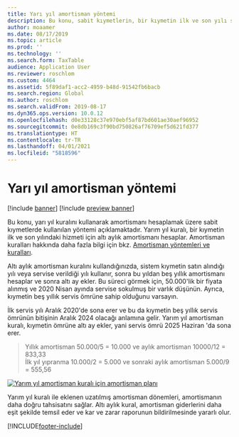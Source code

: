 ```yaml
---
title: Yarı yıl amortisman yöntemi
description: Bu konu, sabit kıymetlerin, bir kıymetin ilk ve son yılı sırasında altı aylık amortismanı hesaplayan yarı yıl kuralını kullanarak amortismanı hesaplamak için kullandığı yöntemi açıklamaktadır.
author: moaamer
ms.date: 08/17/2019
ms.topic: article
ms.prod: ''
ms.technology: ''
ms.search.form: TaxTable
audience: Application User
ms.reviewer: roschlom
ms.custom: 4464
ms.assetid: 5f89daf1-acc2-4959-b48d-91542fb6bacb
ms.search.region: Global
ms.author: roschlom
ms.search.validFrom: 2019-08-17
ms.dyn365.ops.version: 10.0.12
ms.openlocfilehash: d0e33128c37e970ebf5af87bd601ae30aef96952
ms.sourcegitcommit: 0e8db169c3f90bd750826af76709ef5d621fd377
ms.translationtype: HT
ms.contentlocale: tr-TR
ms.lasthandoff: 04/01/2021
ms.locfileid: "5818596"
---
```

# <a name="half-year-depreciation-convention-methodology"></a>Yarı yıl amortisman yöntemi

[!include [banner](../includes/banner.md)]
[!include [preview banner](../includes/preview-banner.md)]

Bu konu, yarı yıl kuralını kullanarak amortismanı hesaplamak üzere sabit kıymetlerde kullanılan yöntemi açıklamaktadır. Yarım yıl kuralı, bir kıymetin ilk ve son yılındaki hizmeti için altı aylık amortismanı hesaplar. Amortisman kuralları hakkında daha fazla bilgi için bkz. [Amortisman yöntemleri ve kuralları](Fixed-asset-depreciation-conventions.md). 

Altı aylık amortisman kuralını kullandığınızda, sistem kıymetin satın alındığı yılı veya servise verildiği yılı kullanır, sonra bu yıldan beş yıllık amortismanı hesaplar ve sonra altı ay ekler. Bu süreci görmek için, 50.000'lik bir fiyata alınmış ve 2020 Nisan ayında servise sokulmuş bir varlık düşünün. Ayrıca, kıymetin beş yıllık servis ömrüne sahip olduğunu varsayın.

İlk servis yılı Aralık 2020'de sona erer ve bu da kıymetin beş yıllık servis ömrünün bitişinin Aralık 2024 olacağı anlamına gelir. Yarım yıl amortisman kuralı, kıymetin ömrüne altı ay ekler, yani servis ömrü 2025 Haziran 'da sona erer. 

> Yıllık amortisman 50.000/5 = 10.000 ve aylık amortisman 10000/12 = 833,33 <br>
> İlk yıl yıpranma 10.000/2 = 5.000 ve sonraki aylık amortisman 5.000/9 = 555,56

   [![Yarım yıl amortisman kuralı için amortisman planı](./media/half-yr-dprectn-cnvntn.png)](./media/half-yr-dprectn-cnvntn.png)

Yarım yıl kuralı ile eklenen uzatılmış amortisman dönemleri, amortismanın daha doğru tahsisatını sağlar. Altı aylık kural, amortisman giderlerini daha eşit şekilde temsil eder ve kar ve zarar raporunun bildirilmesinde yararlı olur.


[!INCLUDE[footer-include](../../includes/footer-banner.md)]